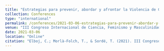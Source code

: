 ```yaml
---
title: "Estrategias para prevenir, abordar y afrontar la Violencia de Género en la comunidad gitana desde las instituciones"
collection: Conferences
type: "international"
permalink: /conferences/2021-03-06-estrategias-para-prevenir-abordar-y-afrontar-la-violencia-de-genero-en-la-comunidad-gitana-desde-las-instituciones
venue: "III Congreso Internacional de Ciencia, Feminismo y Masculinidades"
date: 2021-03-06
location: "Online"
citation: "Elboj, C.; Morlà-Folch, T., & Sordé, T. (2021). III Congreso Internacional de Ciencia, Feminismo y Masculinidades. Estrategias para prevenir, abordar y afrontar la Violencia de Género en la comunidad gitana desde las instituciones (5-6 març, online)"
---
```

